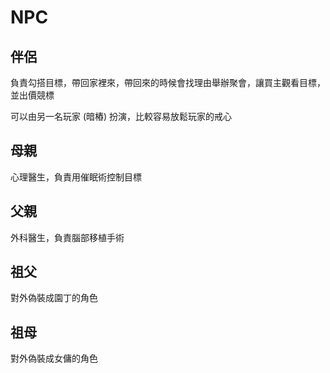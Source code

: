 # NPC

## 伴侶

負責勾搭目標，帶回家裡來，帶回來的時候會找理由舉辦聚會，讓買主觀看目標，並出價競標

可以由另一名玩家 (暗樁) 扮演，比較容易放鬆玩家的戒心


## 母親

心理醫生，負責用催眠術控制目標


## 父親

外科醫生，負責腦部移植手術


## 祖父

對外偽裝成園丁的角色


## 祖母

對外偽裝成女傭的角色


